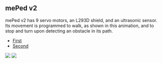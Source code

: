 ## mePed v2

mePed v2 has 9 servo motors, an L293D shield, and an ultrasonic sensor. Its movement is programmed to walk, as shown in this animation, and to stop and turn upon detecting an obstacle in its path.

- [First](https://www.youtube.com/watch?v=dycYSum3euU&list=PLwC3YCyq5TS-rql33oZtDZBGxSMO78AJu&index=7)
- [Second](https://www.youtube.com/watch?v=IgRT07HFDzQ&list=PLwC3YCyq5TS-rql33oZtDZBGxSMO78AJu&index=8)

<img src="https://github.com/NicolasAuersvalt/Projects/blob/main/Rob%C3%B3tica/MePad/imagens/meped1.jpg">

<img src="https://github.com/NicolasAuersvalt/Projects/blob/main/Rob%C3%B3tica/MePad/imagens/meped2.jpg">

